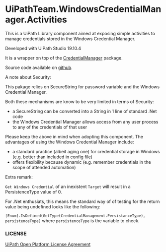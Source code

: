 # UiPathTeam.WindowsCredentialManager.Activities

This is a UiPath Library component aimed at exposing simple activities to manage credentials stored in the Windows Credential Manager.

Developed with UiPath Studio 19.10.4

It is a wrapper on top of the [CredentialManager](https://www.nuget.org/packages/CredentialManagement) package.

Source code available on [github](https://github.com/ilyalozovyy/credentialmanagement).

A note about Security:

This pakage relies on SecureString for password variable and the Windows Credential Manager.

Both these mechanisms are know to be very limited in terms of Security:

* a SecureString can be converted into a String in 1 line of standard .Net code
* the Windows Credential Manager allows access from any user process to any of the credentials of that user

Please keep the above in mind when adopting this component.
The advantages of using the Windows Credential Manager include:

* a standard practice (albeit aging one) for credential storage in Windows (e.g. better than included in config file)
* offers flexibility because dynamic (e.g. remember credentials in the scope of attended automation)

Extra remark:

`Get Windows Credential` of an inexistent `Target` will result in a PersistenceType value of 0.

For .Net enthusiats, this means the standard way of of testing for the return value being undefined looks like the following:

```[Enum].IsDefined(GetType(CredentialManagement.PersistanceType), persistenceType)```
where `persistenceType` is the variable to check.

### LICENSE
[UiPath Open Platform License Agreement](https://www.uipath.com/hubfs/legalspot/UiPath_Activity_License_Agreement.pdf)